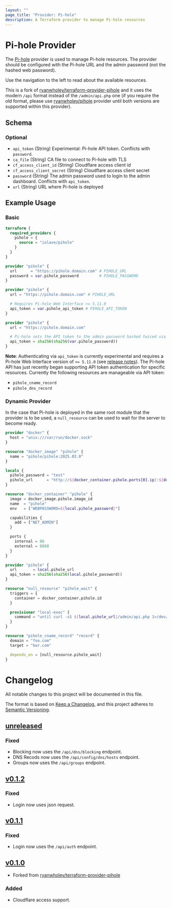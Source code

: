 ```yaml
---
layout: ""
page_title: "Provider: Pi-hole"
description: A Terraform provider to manage Pi-hole resources
---
```


# Pi-hole Provider

The [Pi-hole](https://pi-hole.net) provider is used to manage Pi-hole resources. The provider should be configured with the Pi-hole URL and the admin password (not the hashed web password).

Use the navigation to the left to read about the available resources.

This is a fork of [ryanwholey/terraform-provider-pihole](https://github.com/ryanwholey/terraform-provider-proxmox) and it uses the modern `/api` format instead of the `/admin/api.php` one (if you require the old format, please use [ryanwholey/pihole](https://registry.terraform.io/providers/ryanwholey/pihole/latest/docs) provider until both versions are supported within this provider).

<!-- schema generated by tfplugindocs -->
## Schema

### Optional

- `api_token` (String) Experimental: Pi-hole API token. Conflicts with `password`.
- `ca_file` (String) CA file to connect to Pi-hole with TLS
- `cf_access_client_id` (String) Cloudflare access client id
- `cf_access_client_secret` (String) Cloudflare access client secret
- `password` (String) The admin password used to login to the admin dashboard. Conflicts with `api_token`.
- `url` (String) URL where Pi-hole is deployed

## Example Usage

### Basic

```terraform
terraform {
  required_providers {
    pihole = {
      source = "iolave/pihole"
    }
  }
}

provider "pihole" {
  url      = "https://pihole.domain.com" # PIHOLE_URL
  password = var.pihole_password         # PIHOLE_PASSWORD
}

provider "pihole" {
  url = "https://pihole.domain.com" # PIHOLE_URL

  # Requires Pi-hole Web Interface >= 5.11.0
  api_token = var.pihole_api_token # PIHOLE_API_TOKEN
}

provider "pihole" {
  url = "https://pihole.domain.com"

  # Pi-hole sets the API token to the admin password hashed twiced via SHA-256
  api_token = sha256(sha256(var.pihole_password))
}
```

**Note**: Authenticating via `api_token` is currently experimental and requires a Pi-hole Web Interface version of `>= 5.11.0` (see [release notes](https://github.com/pi-hole/AdminLTE/releases/tag/v5.11)). The Pi-hole API has just recently began supporting API token authentication for specific resources. Currently the following resources are manageable via API token:

- `pihole_cname_record`
- `pihole_dns_record`

### Dynamic Provider

In the case that Pi-hole is deployed in the same root module that the provider is to be used, a `null_resource` can be used to wait for the server to become ready.

```terraform
provider "docker" {
  host = "unix:///var/run/docker.sock"
}

resource "docker_image" "pihole" {
  name = "pihole/pihole:2025.03.0"
}

locals {
  pihole_password = "test"
  pihole_url      = "http://${docker_container.pihole.ports[0].ip}:${docker_container.pihole.ports[0].external}"
}

resource "docker_container" "pihole" {
  image = docker_image.pihole.image_id
  name  = "pihole"
  env   = ["WEBPASSWORD=${local.pihole_password}"]

  capabilities {
    add = ["NET_ADMIN"]
  }

  ports {
    internal = 80
    external = 8080
  }
}

provider "pihole" {
  url       = local.pihole_url
  api_token = sha256(sha256(local.pihole_password))
}

resource "null_resource" "pihole_wait" {
  triggers = {
    container = docker_container.pihole.id
  }

  provisioner "local-exec" {
    command = "until curl -sS ${local.pihole_url}/admin/api.php 1>/dev/null ; do echo waiting for Pi-hole API && sleep 1 ; done"
  }
}

resource "pihole_cname_record" "record" {
  domain = "foo.com"
  target = "bar.com"

  depends_on = [null_resource.pihole_wait]
}
```

# Changelog

All notable changes to this project will be documented in this file.

The format is based on [Keep a Changelog](https://keepachangelog.com/en/1.1.0/),
and this project adheres to [Semantic Versioning](https://semver.org/spec/v2.0.0.html).

## [unreleased]
### Fixed
- Blocking now uses the `/api/dns/blocking` endpoint.
- DNS Recods now uses the `/api/config/dns/hosts` endpoint.
- Groups now uses the `/api/groups` endpoint.

## [v0.1.2]
### Fixed
- Login now uses json request.

## [v0.1.1]
### Fixed
- Login now uses the `/api/auth` endpoint.

## [v0.1.0]
- Forked from [ryanwholey/terraform-provider-pihole]

### Added
- Cloudflare access support.

[unreleased]: https://github.com/iolave/terraform-provider-pihole/compare/v0.1.2...master
[v0.1.2]: https://github.com/iolave/terraform-provider-pihole/releases/tag/v0.1.2
[v0.1.1]: https://github.com/iolave/terraform-provider-pihole/releases/tag/v0.1.1
[v0.1.0]: https://github.com/iolave/terraform-provider-pihole/releases/tag/v0.1.0
[ryanwholey/terraform-provider-pihole]: https://github.com/ryanwholey/terraform-provider-pihole
